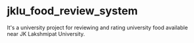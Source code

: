 # jklu_food_review_system
It's a university project for reviewing and rating university food available near JK Lakshmipat University.
